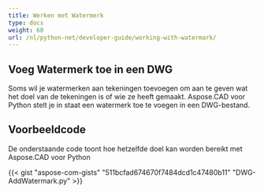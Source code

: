 ```yaml
---
title: Werken met Watermerk
type: docs
weight: 60
url: /nl/python-net/developer-guide/working-with-watermark/
---
```


## **Voeg Watermerk toe in een DWG**

Soms wil je watermerken aan tekeningen toevoegen om aan te geven wat het doel van de tekeningen is of wie ze heeft gemaakt. Aspose.CAD voor Python stelt je in staat een watermerk toe te voegen in een DWG-bestand.

## Voorbeeldcode

De onderstaande code toont hoe hetzelfde doel kan worden bereikt met Aspose.CAD voor Python

{{< gist "aspose-com-gists" "511bcfad674670f7484dcd1c47480b11" "DWG-AddWatermark.py" >}}
